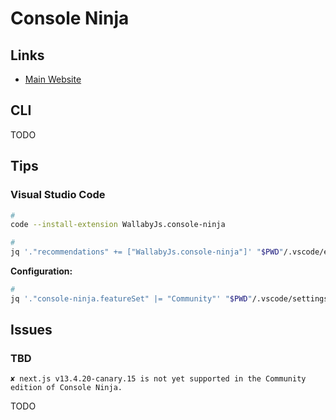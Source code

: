 # Console Ninja

<!--
https://github.com/wallabyjs/console-ninja/issues/36
https://github.com/wallabyjs/console-ninja/issues/127
-->

## Links

- [Main Website](https://console-ninja.com)

## CLI

TODO

<!--
~/.console-ninja/.bin
-->

## Tips

### Visual Studio Code

```sh
#
code --install-extension WallabyJs.console-ninja

#
jq '."recommendations" += ["WallabyJs.console-ninja"]' "$PWD"/.vscode/extensions.json | sponge "$PWD"/.vscode/extensions.json
```

**Configuration:**

```sh
#
jq '."console-ninja.featureSet" |= "Community"' "$PWD"/.vscode/settings.json | sponge "$PWD"/.vscode/settings.json
```

## Issues

### TBD

```log
✘ next.js v13.4.20-canary.15 is not yet supported in the Community edition of Console Ninja.
```

TODO
